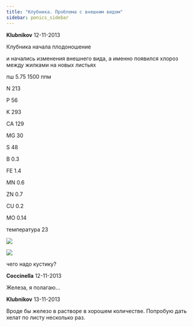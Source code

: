 ```yaml
---
title: "Клубника. Проблема с внешним видом"
sidebar: ponics_sidebar
---
```


**Klubnikov** 12-11-2013

Клубника начала плодоношение

и начались изменения внешнего вида, а именно появился хлороз между жилками на новых листьях

пш 5.75 1500 ппм

N 213

P 56

K 293

CA 129

MG 30

S 48

B 0.3

FE 1.4

MN 0.6

ZN 0.7

CU 0.2

MO 0.14

температура 23

![](http://s2.ipicture.ru/uploads/20131112/MO84fXvh.jpg)

![](http://s2.ipicture.ru/uploads/20131112/8BnFaTYY.jpg)

чего надо кустику?


**Coccinella** 12-11-2013

Железа, я полагаю...


**Klubnikov** 13-11-2013

Вроде бы железо в растворе в хорошем количестве. Попробую дать хелат по листу несколько раз.


